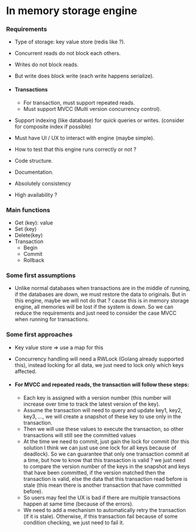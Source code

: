 # In memory storage engine


### Requirements
- Type of storage: key value store (redis like ?).
- Concurrent reads do not block each others.
- Writes do not block reads.
- But write does block write (each write happens serialize).
- #### Transactions
  - For transaction, must support repeated reads.
  - Must support MVCC (Multi version concurrency control).


- Support indexing (like database) for quick queries or writes. (consider for composite index if possible)
- Must have UI / UX to interact with engine (maybe simple).
- How to test that this engine runs correctly or not ?
- Code structure.
- Documentation.
- Absolutely consistency
- High availability ?


### Main functions
- Get (key): value
- Set (key)
- Delete(key)
- Transaction 
  - Begin
  - Commit
  - Rollback

### Some first assumptions

- Unlike normal databases when transactions are in the middle of running, if the databases are down, we must restore the data to originals. But in this engine, maybe we will not do that ? cause this is in memory storage engine, all memories will be lost if the system is down. So we can reduce the requirements and just need to consider the case MVCC when running for transactions.

### Some first approaches
- Key value store &rArr; use a map for this 
- Concurrency handling will need a RWLock (Golang already supported this), instead locking for all data, we just need to lock only which keys affected.

- #### For MVCC and repeated reads, the transaction will follow these steps:
  - Each key is assigned with a version number (this number will increase over time to track the latest version of the key). 
  - Assume the transaction will need to query and update key1, key2, key3, ..., we will create a snapshot of these key to use only in the transaction.
  - Then we will use these values to execute the transaction, so other transactions will still see the committed values
  - At the time we need to commit, just gain the lock for commit (for this solution I think we can just use one lock for all keys because of deadlock). So we can guarantee that only one transaction commit at a time, but how to know that this transaction is valid ? we just need to compare the version number of the keys in the snapshot and keys that have been committed, if the version matched then the transaction is valid, else the data that this transaction read before is stale (this mean there is another transaction that have committed before).
  - So users may feel the UX is bad if there are multiple transactions happen at same time (because of the errors).
  - We need to add a mechanism to automatically retry the transaction (if it is stale). Otherwise, if this transaction fail because of some condition checking, we just need to fail it.
    
